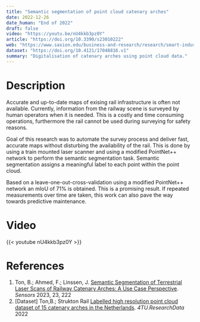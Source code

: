 ```yaml
---
title: "Semantic segmentation of point cloud catenary arches"
date: 2022-12-26
date_human: "End of 2022"
draft: false
video: "https://youtu.be/nU4kkb3pz0Y"
article: "https://doi.org/10.3390/s23010222"
web: "https://www.saxion.edu/business-and-research/research/smart-industry/ambient-intelligence/digitalisatie-bovenleidingen-en-draagconstructies"
dataset: "https://doi.org/10.4121/17048816.v1"
summary: "Digitalisation of catenary arches using point cloud data."
---
```


# Description
<!--- Situation --->
Accurate and up-to-date maps of exising rail infrastructure is often not available. Currently, information from the railway scene is surveyed by human operators when it is needed. This is a costly and time consuming operations, furthermore the rail cannot be used during surveying for safety reasons.

<!--- Task/Action --->
Goal of this research was to automate the survey process and deliver fast, accurate maps without disturbing the availability of the rail. This is done by using a train mounted laser scanner and using a modified PointNet++ network to perform the semantic segmentation task. Semantic segmentation assigns a meaningful label to each point within the point cloud.

<!--- Result/Impact --->
Based on a leave-one-out-cross-validation using a modified PointNet++ network an mIoU of 71% is obtained. This is a promising result. If repeated measurements over time are taken, this work can also pave the way towards predictive maintenance.


# Video
{{< youtube nU4kkb3pz0Y >}}


# References
1. Ton, B.; Ahmed, F.; Linssen, J. [Semantic Segmentation of Terrestrial Laser Scans of Railway Catenary Arches: A Use Case Perspective](https://doi.org/10.3390/s23010222). *Sensors* 2023, 23, 222
2. [Dataset] Ton,B.; Strukton Rail [Labelled high resolution point cloud dataset of 15 catenary arches in the Netherlands](https://doi.org/10.4121/17048816.v1). *4TU.ResearchData* 2022
